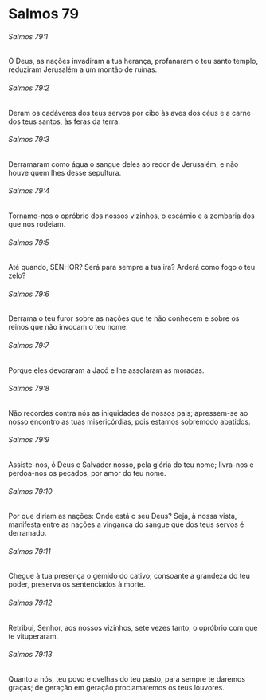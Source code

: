 # Salmos 79

###### Salmos 79:1

Ó Deus, as nações invadiram a tua herança, profanaram o teu santo templo, reduziram Jerusalém a um montão de ruínas.

###### Salmos 79:2

Deram os cadáveres dos teus servos por cibo às aves dos céus e a carne dos teus santos, às feras da terra.

###### Salmos 79:3

Derramaram como água o sangue deles ao redor de Jerusalém, e não houve quem lhes desse sepultura.

###### Salmos 79:4

Tornamo-nos o opróbrio dos nossos vizinhos, o escárnio e a zombaria dos que nos rodeiam.

###### Salmos 79:5

Até quando, SENHOR? Será para sempre a tua ira? Arderá como fogo o teu zelo?

###### Salmos 79:6

Derrama o teu furor sobre as nações que te não conhecem e sobre os reinos que não invocam o teu nome.

###### Salmos 79:7

Porque eles devoraram a Jacó e lhe assolaram as moradas.

###### Salmos 79:8

Não recordes contra nós as iniquidades de nossos pais; apressem-se ao nosso encontro as tuas misericórdias, pois estamos sobremodo abatidos.

###### Salmos 79:9

Assiste-nos, ó Deus e Salvador nosso, pela glória do teu nome; livra-nos e perdoa-nos os pecados, por amor do teu nome.

###### Salmos 79:10

Por que diriam as nações: Onde está o seu Deus? Seja, à nossa vista, manifesta entre as nações a vingança do sangue que dos teus servos é derramado.

###### Salmos 79:11

Chegue à tua presença o gemido do cativo; consoante a grandeza do teu poder, preserva os sentenciados à morte.

###### Salmos 79:12

Retribui, Senhor, aos nossos vizinhos, sete vezes tanto, o opróbrio com que te vituperaram.

###### Salmos 79:13

Quanto a nós, teu povo e ovelhas do teu pasto, para sempre te daremos graças; de geração em geração proclamaremos os teus louvores.

